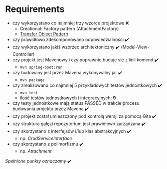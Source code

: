 # Requirements

* czy wykorzystano co najmniej trzy wzorce projektowe :x:
    * Creational: Factory pattern (AttachmentFactory)
    * [Transfer Object Pattern](https://www.tutorialspoint.com/design_pattern/transfer_object_pattern.htm)
* czy prawidłowo zdekomponowano odpowiedzialności :heavy_check_mark: 
* czy wykorzystano jakiś wzorzec architektoniczny :heavy_check_mark: (Model-View-Controller)
* czy projekt jest Mavenowy i czy poprawnie buduje się z linii komend :heavy_check_mark: 
    * `mvn spring-boot:run`
* czy budowany jest przez Mavena wykonywalny jar :heavy_check_mark: 
    * `mvn package`
* czy zrealizowano co najmniej 5 przykładowych testów jednostkowych :heavy_check_mark: 
    * `mvn test`
    * ilość testów jednostkowych i integracyjnych: **9**
* czy testy jednostkowe mają status PASSED w trakcie procesu budowania projektu przez Mavena :heavy_check_mark: 
* czy projekt został umieszczony pod kontrolą wersji za pomocą Gita :heavy_check_mark:
* czy struktura gałęzi repozytorium jest prawidłowo zarządzana :heavy_check_mark: 
* czy skorzystano z interfejsów i/lub klas abstrakcyjnych :heavy_check_mark: 
    * np. _CrudServiceInterface_
* czy skorzystano z polimorfizmu :heavy_check_mark: 
    * np. _Attachment_

*Spełnione punkty oznaczamy* :heavy_check_mark: 